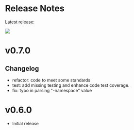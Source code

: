 # Release Notes

Latest release:

[![](https://img.shields.io/github/release/ElmCompany/seal-cli.svg)](https://github.com/ElmCompany/seal-cli/releases/latest)

# v0.7.0

## Changelog

* refactor: code to meet some standards
* test: add missing testing and enhance code test coverage.
* fix: typo in parsing "-namespace" value

# v0.6.0

* Initial release